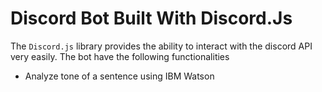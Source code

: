 # Discord Bot Built With Discord.Js

The `Discord.js` library provides the ability to interact with the discord API very easily.
The bot have the following functionalities

- Analyze tone of a sentence using IBM Watson
